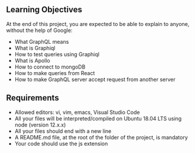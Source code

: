 ## Learning Objectives
At the end of this project, you are expected to be able to explain to anyone, without the help of Google:

* What GraphQL means
* What is Graphiql
* How to test queries using Graphiql
* What is Apollo
* How to connect to mongoDB
* How to make queries from React
* How to make GraphQL server accept request from another server

## Requirements

* Allowed editors: vi, vim, emacs, Visual Studio Code
* All your files will be interpreted/compiled on Ubuntu 18.04 LTS using node (version 12.x.x)
* All your files should end with a new line
* A README.md file, at the root of the folder of the project, is mandatory
* Your code should use the js extension
